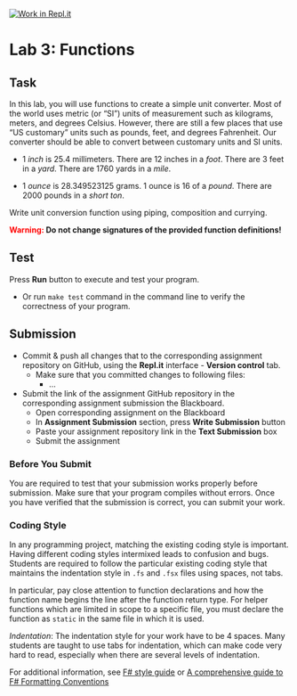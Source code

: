 [![Work in Repl.it](https://classroom.github.com/assets/work-in-replit-14baed9a392b3a25080506f3b7b6d57f295ec2978f6f33ec97e36a161684cbe9.svg)](https://classroom.github.com/online_ide?assignment_repo_id=4265124&assignment_repo_type=AssignmentRepo)
# Lab 3: Functions

## Task

In this lab, you will use functions to create a simple unit converter. Most of the world uses metric (or
“SI”) units of measurement such as kilograms, meters, and degrees Celsius. However, there are still a few
places that use “US customary” units such as pounds, feet, and degrees Fahrenheit. Our converter should be
able to convert between customary units and SI units.

- 1 *inch* is 25.4 millimeters. There are 12 inches in a *foot*. There are 3 feet in a *yard*. There are 1760 yards in a *mile*.

- 1 *ounce* is 28.349523125 grams. 1 ounce is 16 of a *pound*. There are 2000 pounds in a *short ton*.

Write unit conversion function using piping, composition and currying.

<span style="font-weight:bold"><span style="color:red">Warning:</span> Do not change signatures of the provided function definitions!</span>

## Test

Press **Run** button to execute and test your program.

- Or run `make test` command in the command line to verify the correctness of your program.

## Submission

- Commit & push all changes that to the corresponding assignment repository on GitHub, using the **Repl.it** interface - **Version control** tab.
  - Make sure that you committed changes to following files:
    - ...
- Submit the link of the assignment GitHub repository in the corresponding assignment submission the Blackboard.
  - Open corresponding assignment on the Blackboard
  - In **Assignment Submission** section, press **Write Submission** button
  - Paste your assignment repository link in the **Text Submission** box
  - Submit the assignment

### Before You Submit

You are required to test that your submission works properly before submission. Make sure that your program compiles without errors. Once you have verified that the submission is correct, you can submit your work.

### Coding Style

In any programming project, matching the existing coding style is important. Having different coding styles intermixed leads to confusion and bugs. Students are required to follow the particular existing coding style that maintains the indentation style in `.fs` and `.fsx` files using spaces, not tabs.

In particular, pay close attention to function declarations and how the function name begins the line after the function return type. For helper functions which are limited in scope to a specific file, you must declare the function as `static` in the same file in which it is used.

*Indentation*: The indentation style for your work have to be 4 spaces. Many students are taught to use tabs for indentation, which can make code very hard to read, especially when there are several levels of indentation.

For additional information, see [F# style guide](https://docs.microsoft.com/en-us/dotnet/fsharp/style-guide/) or [A comprehensive guide to F# Formatting Conventions](https://github.com/fsprojects/fantomas/blob/master/docs/FormattingConventions.md)
